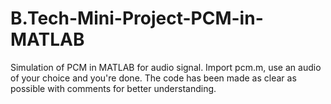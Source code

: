 # B.Tech-Mini-Project-PCM-in-MATLAB
Simulation of PCM in MATLAB for audio signal.
Import pcm.m, use an audio of your choice and you're done.
The code has been made as clear as possible with comments for better understanding.
